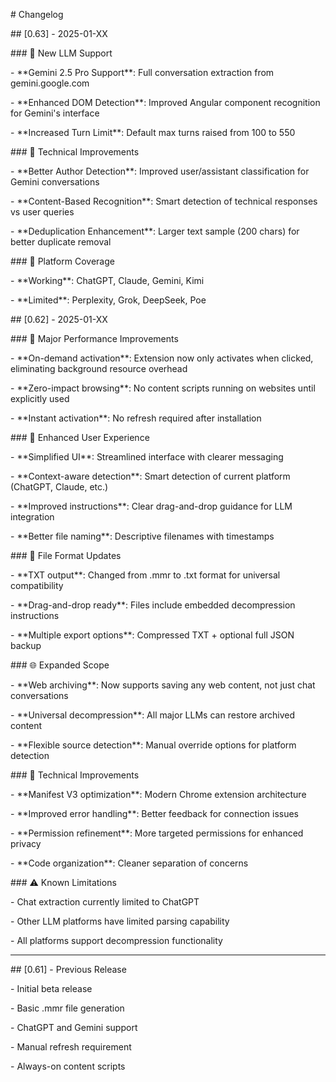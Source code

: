 \# Changelog



\## \[0.63] - 2025-01-XX



\### 🚀 New LLM Support

\- \*\*Gemini 2.5 Pro Support\*\*: Full conversation extraction from gemini.google.com

\- \*\*Enhanced DOM Detection\*\*: Improved Angular component recognition for Gemini's interface

\- \*\*Increased Turn Limit\*\*: Default max turns raised from 100 to 550



\### 🔧 Technical Improvements  

\- \*\*Better Author Detection\*\*: Improved user/assistant classification for Gemini conversations

\- \*\*Content-Based Recognition\*\*: Smart detection of technical responses vs user queries

\- \*\*Deduplication Enhancement\*\*: Larger text sample (200 chars) for better duplicate removal



\### 🎯 Platform Coverage

\- \*\*Working\*\*: ChatGPT, Claude, Gemini, Kimi

\- \*\*Limited\*\*: Perplexity, Grok, DeepSeek, Poe





\## \[0.62] - 2025-01-XX



\### 🚀 Major Performance Improvements

\- \*\*On-demand activation\*\*: Extension now only activates when clicked, eliminating background resource overhead

\- \*\*Zero-impact browsing\*\*: No content scripts running on websites until explicitly used

\- \*\*Instant activation\*\*: No refresh required after installation



\### 🎯 Enhanced User Experience  

\- \*\*Simplified UI\*\*: Streamlined interface with clearer messaging

\- \*\*Context-aware detection\*\*: Smart detection of current platform (ChatGPT, Claude, etc.)

\- \*\*Improved instructions\*\*: Clear drag-and-drop guidance for LLM integration

\- \*\*Better file naming\*\*: Descriptive filenames with timestamps



\### 📁 File Format Updates

\- \*\*TXT output\*\*: Changed from .mmr to .txt format for universal compatibility

\- \*\*Drag-and-drop ready\*\*: Files include embedded decompression instructions

\- \*\*Multiple export options\*\*: Compressed TXT + optional full JSON backup



\### 🌐 Expanded Scope

\- \*\*Web archiving\*\*: Now supports saving any web content, not just chat conversations

\- \*\*Universal decompression\*\*: All major LLMs can restore archived content

\- \*\*Flexible source detection\*\*: Manual override options for platform detection



\### 🔧 Technical Improvements

\- \*\*Manifest V3 optimization\*\*: Modern Chrome extension architecture

\- \*\*Improved error handling\*\*: Better feedback for connection issues

\- \*\*Permission refinement\*\*: More targeted permissions for enhanced privacy

\- \*\*Code organization\*\*: Cleaner separation of concerns



\### ⚠️ Known Limitations

\- Chat extraction currently limited to ChatGPT

\- Other LLM platforms have limited parsing capability

\- All platforms support decompression functionality



---



\## \[0.61] - Previous Release

\- Initial beta release

\- Basic .mmr file generation

\- ChatGPT and Gemini support

\- Manual refresh requirement

\- Always-on content scripts

